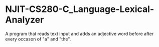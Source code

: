 # NJIT-CS280-C_Language-Lexical-Analyzer

A program that reads text input and adds an adjective word before after every occason of "a" and "the".
